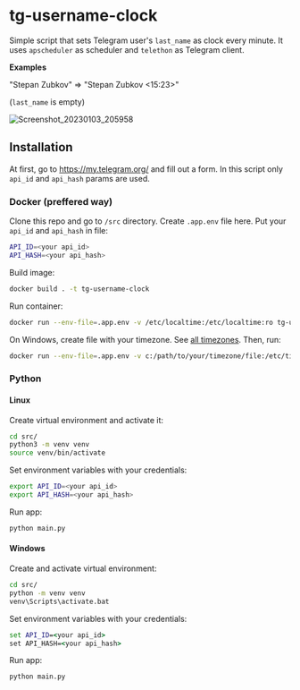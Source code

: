 # tg-username-clock
Simple script that sets Telegram user's `last_name` as clock every minute. It uses `apscheduler` as scheduler and `telethon` as Telegram client.

**Examples**

"Stepan Zubkov" => "Stepan Zubkov <15:23>"

(`last_name` is empty)

![Screenshot_20230103_205958](https://user-images.githubusercontent.com/83695097/210414779-5840d8f8-4469-40e4-8cdd-da2dcf4a2db3.png)

## Installation
At first, go to https://my.telegram.org/ and fill out a form. In this script only `api_id` and `api_hash` params are used.

### Docker (preffered way)

Clone this repo and go to `/src` directory.
Create `.app.env` file here. Put your `api_id` and `api_hash` in file:

```bash
API_ID=<your api_id>
API_HASH=<your api_hash>
```


Build image:

```bash
docker build . -t tg-username-clock
```

Run container:
```bash
docker run --env-file=.app.env -v /etc/localtime:/etc/localtime:ro tg-username-clock
```

On Windows, create file with your timezone. See [all timezones](https://en.wikipedia.org/wiki/List_of_tz_database_time_zones). Then, run:
```bash
docker run --env-file=.app.env -v c:/path/to/your/timezone/file:/etc/timezone:ro tg-username-clock
```

### Python
#### Linux
Create virtual environment and activate it:

```bash
cd src/
python3 -m venv venv
source venv/bin/activate
```

Set environment variables with your credentials:

```bash
export API_ID=<your api_id>
export API_HASH=<your api_hash>
```


Run app:
```bash
python main.py
```

#### Windows

Create and activate virtual environment:
```cmd
cd src/
python -m venv venv
venv\Scripts\activate.bat
```

Set environment variables with your credentials:

```cmd
set API_ID=<your api_id>
set API_HASH=<your api_hash>
```

Run app:
```bash
python main.py
```
